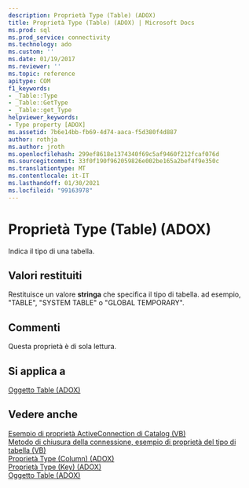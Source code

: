 ```yaml
---
description: Proprietà Type (Table) (ADOX)
title: Proprietà Type (Table) (ADOX) | Microsoft Docs
ms.prod: sql
ms.prod_service: connectivity
ms.technology: ado
ms.custom: ''
ms.date: 01/19/2017
ms.reviewer: ''
ms.topic: reference
apitype: COM
f1_keywords:
- _Table::Type
- _Table::GetType
- _Table::get_Type
helpviewer_keywords:
- Type property [ADOX]
ms.assetid: 7b6e14bb-fb69-4d74-aaca-f5d380f4d887
author: rothja
ms.author: jroth
ms.openlocfilehash: 299ef8618e1374340f69c5af9460f212fcaf076d
ms.sourcegitcommit: 33f0f190f962059826e002be165a2bef4f9e350c
ms.translationtype: MT
ms.contentlocale: it-IT
ms.lasthandoff: 01/30/2021
ms.locfileid: "99163978"
---
```

# <a name="type-property-table-adox"></a>Proprietà Type (Table) (ADOX)
Indica il tipo di una tabella.  
  
## <a name="return-values"></a>Valori restituiti  
 Restituisce un valore **stringa** che specifica il tipo di tabella. ad esempio, "TABLE", "SYSTEM TABLE" o "GLOBAL TEMPORARY".  
  
## <a name="remarks"></a>Commenti  
 Questa proprietà è di sola lettura.  
  
## <a name="applies-to"></a>Si applica a  
 [Oggetto Table (ADOX)](./table-object-adox.md)  
  
## <a name="see-also"></a>Vedere anche  
 [Esempio di proprietà ActiveConnection di Catalog (VB)](./catalog-activeconnection-property-example-vb.md)   
 [Metodo di chiusura della connessione, esempio di proprietà del tipo di tabella (VB)](./connection-close-method-table-type-property-example-vb.md)   
 [Proprietà Type (Column) (ADOX)](./type-property-column-adox.md)   
 [Proprietà Type (Key) (ADOX)](./type-property-key-adox.md)   
 [Oggetto Table (ADOX)](./table-object-adox.md)